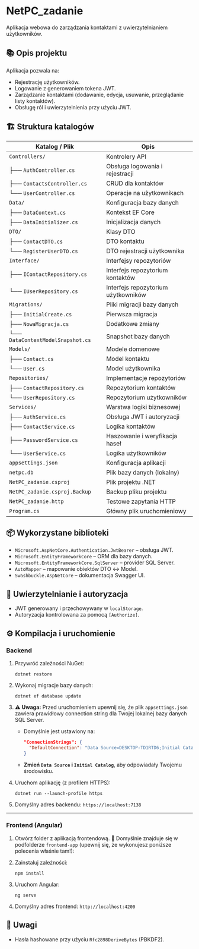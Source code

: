 # NetPC_zadanie

Aplikacja webowa do zarządzania kontaktami z uwierzytelnianiem użytkowników.

## 📚 Opis projektu

Aplikacja pozwala na:
- Rejestrację użytkowników.
- Logowanie z generowaniem tokena JWT.
- Zarządzanie kontaktami (dodawanie, edycja, usuwanie, przeglądanie listy kontaktów).
- Obsługę ról i uwierzytelnienia przy użyciu JWT.

## 🏗 Struktura katalogów

| Katalog / Plik                      | Opis                                 |
|-------------------------------------|--------------------------------------|
| `Controllers/`                      | Kontrolery API                       |
| ├── `AuthController.cs`             | Obsługa logowania i rejestracji      |
| ├── `ContactsController.cs`         | CRUD dla kontaktów                   |
| └── `UserController.cs`             | Operacje na użytkownikach            |
| `Data/`                             | Konfiguracja bazy danych             |
| ├── `DataContext.cs`                | Kontekst EF Core                     |
| ├── `DataInitializer.cs`            | Inicjalizacja danych                 |
| `DTO/`                              | Klasy DTO                            |
| ├── `ContactDTO.cs`                 | DTO kontaktu                         |
| └── `RegisterUserDTO.cs`            | DTO rejestracji użytkownika          |
| `Interface/`                        | Interfejsy repozytoriów              |
| ├── `IContactRepository.cs`         | Interfejs repozytorium kontaktów     |
| └── `IUserRepository.cs`            | Interfejs repozytorium użytkowników  |
| `Migrations/`                       | Pliki migracji bazy danych           |
| ├── `InitialCreate.cs`              | Pierwsza migracja                    |
| ├── `NowaMigracja.cs`               | Dodatkowe zmiany                     |
| └── `DataContextModelSnapshot.cs`   | Snapshot bazy danych                 |
| `Models/`                           | Modele domenowe                      |
| ├── `Contact.cs`                    | Model kontaktu                       |
| └── `User.cs`                       | Model użytkownika                    |
| `Repositories/`                     | Implementacje repozytoriów           |
| ├── `ContactRepository.cs`          | Repozytorium kontaktów               |
| └── `UserRepository.cs`             | Repozytorium użytkowników            |
| `Services/`                         | Warstwa logiki biznesowej            |
| ├── `AuthService.cs`                | Obsługa JWT i autoryzacji            |
| ├── `ContactService.cs`             | Logika kontaktów                     |
| ├── `PasswordService.cs`            | Haszowanie i weryfikacja haseł       |
| └── `UserService.cs`                | Logika użytkowników                  |
| `appsettings.json`                  | Konfiguracja aplikacji               |
| `netpc.db`                          | Plik bazy danych (lokalny)           |
| `NetPC_zadanie.csproj`             | Plik projektu .NET                   |
| `NetPC_zadanie.csproj.Backup`      | Backup pliku projektu                |
| `NetPC_zadanie.http`               | Testowe zapytania HTTP               |
| `Program.cs`                        | Główny plik uruchomieniowy           |

## 📦 Wykorzystane biblioteki

- `Microsoft.AspNetCore.Authentication.JwtBearer` – obsługa JWT.
- `Microsoft.EntityFrameworkCore` – ORM dla bazy danych.
- `Microsoft.EntityFrameworkCore.SqlServer` – provider SQL Server.
- `AutoMapper` – mapowanie obiektów DTO ↔ Model.
- `Swashbuckle.AspNetCore` – dokumentacja Swagger UI.

## 🔐 Uwierzytelnianie i autoryzacja

- JWT generowany i przechowywany w `localStorage`.
- Autoryzacja kontrolowana za pomocą `[Authorize]`.

## ⚙️ Kompilacja i uruchomienie

### Backend
1. Przywróć zależności NuGet:
    ```
    dotnet restore
    ```
2. Wykonaj migracje bazy danych:
    ```
    dotnet ef database update
    ```
3. ⚠️ **Uwaga:** Przed uruchomieniem upewnij się, że plik `appsettings.json` zawiera prawidłowy connection string dla Twojej lokalnej bazy danych SQL Server.
   - Domyślnie jest ustawiony na:
     ```json
     "ConnectionStrings": {
       "DefaultConnection": "Data Source=DESKTOP-TD1RTD6;Initial Catalog=NETPC;Integrated Security=True;"
     }
     ```
   - **Zmień `Data Source` i `Initial Catalog`**, aby odpowiadały Twojemu środowisku.

4. Uruchom aplikację (z profilem HTTPS):
    ```
    dotnet run --launch-profile https
    ```
5. Domyślny adres backendu: `https://localhost:7138`

---

### Frontend (Angular)
1. Otwórz folder z aplikacją frontendową.
 📁 Domyślnie znajduje się w podfolderze `frontend-app` (upewnij się, że wykonujesz poniższe polecenia właśnie tam!):
   
2. Zainstaluj zależności:
    ```
    npm install
    ```
3. Uruchom Angular:
    ```
    ng serve
    ```
4. Domyślny adres frontend: `http://localhost:4200`

## 📄 Uwagi

- Hasła hashowane przy użyciu `Rfc2898DeriveBytes` (PBKDF2).
